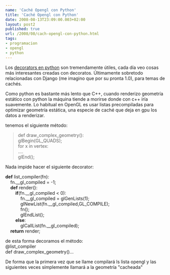 ```yaml
---
name: 'Caché Opengl con Python'
title: 'Caché Opengl con Python'
date: 2008-08-13T23:09:00.003+02:00
layout: post2
published: true
url: /2008/08/cach-opengl-con-python.html
tags: 
- programacion
- opengl
- python
---
```


Los [decorators en python](http://www.python.org/dev/peps/pep-0318/) son tremendamente útiles, cada día veo cosas más interesantes creadas con decoratos. Últimamente sobretodo relacionadas con Django (me imagino que por su pronta 1.0), para temas de cachés.  
  
Como python es bastante más lento que C++, cuando renderizo geometría estático con python la máquina tiende a morirse donde con c++ iría suavemente. Lo habitual en OpenGL es usar listas precompiladas para optimizar geometría estática, una especie de caché que deja en gpu los datos a renderizar.  
  
tenemos el siguiente método:  
  

>   
> def draw\_complex\_geometry():  
> glBegin(GL\_QUADS);  
> for x in vertex:  
> ....  
> glEnd();  

  
  
Nada impide hacer el siguiente decorator:  
  
**def** list\_compiler(fn):  
    fn.\_\_gl\_compiled = -1;  
    **def** render():  
        **if**(fn.\_\_gl\_compiled < 0):  
            fn.\_\_gl\_compiled = glGenLists(1);  
            glNewList(fn.\_\_gl\_compiled,GL\_COMPILE);  
            fn();  
            glEndList();  
        **else**:  
            glCallList(fn.\_\_gl\_compiled);  
    **return** render;  
  
de esta forma decoramos el método:  
@list\_compiler  
def draw\_complex\_geometry()...  
  
De forma que la primera vez que se llame compilará ls lista opengl y las siguientes veces símplemente llamará a la geometría "cacheada"